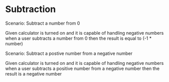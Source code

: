 # Subtraction

Scenario: Subtract a number from 0

Given calculator is turned on and it is capable of handling negative numbers
when a user subtracts a number from 0
then the result is equal to (-1 * number)

Scenario: Subtract a postive number from a negative number

Given calculator is turned on and it is capable of handling negative numbers
when a user subtracts a positive number from a negative number
then the result is a negative number
